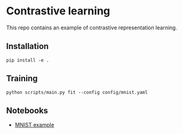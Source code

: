 # Contrastive learning

This repo contains an example of contrastive representation learning.

## Installation

```
pip install -e .
```

## Training

```
python scripts/main.py fit --config config/mnist.yaml
```

## Notebooks

- [MNIST example](notebooks/mnist.ipynb)

